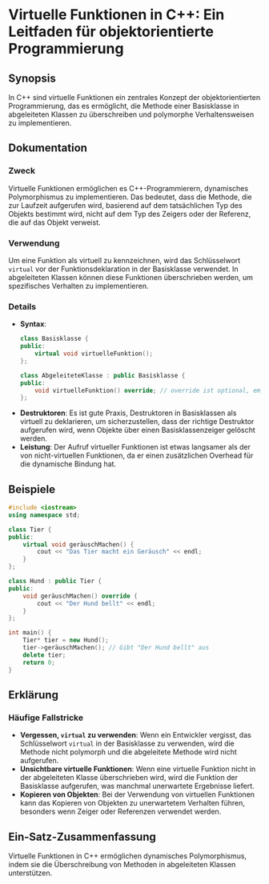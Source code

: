 <!--
Meta Description: # Virtuelle Funktionen in C++: Ein Leitfaden für objektorientierte Programmierung ## Synopsis In C++ sind virtuelle Funktionen ein zentrales Konzept d...
Meta Keywords: der, funktionen, die, wird, das
-->

# Virtuelle Funktionen in C++: Ein Leitfaden für objektorientierte Programmierung

## Synopsis
In C++ sind virtuelle Funktionen ein zentrales Konzept der objektorientierten Programmierung, das es ermöglicht, die Methode einer Basisklasse in abgeleiteten Klassen zu überschreiben und polymorphe Verhaltensweisen zu implementieren.

## Dokumentation
### Zweck
Virtuelle Funktionen ermöglichen es C++-Programmierern, dynamisches Polymorphismus zu implementieren. Das bedeutet, dass die Methode, die zur Laufzeit aufgerufen wird, basierend auf dem tatsächlichen Typ des Objekts bestimmt wird, nicht auf dem Typ des Zeigers oder der Referenz, die auf das Objekt verweist.

### Verwendung
Um eine Funktion als virtuell zu kennzeichnen, wird das Schlüsselwort `virtual` vor der Funktionsdeklaration in der Basisklasse verwendet. In abgeleiteten Klassen können diese Funktionen überschrieben werden, um spezifisches Verhalten zu implementieren.

### Details
- **Syntax**: 
  ```cpp
  class Basisklasse {
  public:
      virtual void virtuelleFunktion();
  };
  
  class AbgeleiteteKlasse : public Basisklasse {
  public:
      void virtuelleFunktion() override; // override ist optional, empfiehlt sich aber
  };
  ```
- **Destruktoren**: Es ist gute Praxis, Destruktoren in Basisklassen als virtuell zu deklarieren, um sicherzustellen, dass der richtige Destruktor aufgerufen wird, wenn Objekte über einen Basisklassenzeiger gelöscht werden.
- **Leistung**: Der Aufruf virtueller Funktionen ist etwas langsamer als der von nicht-virtuellen Funktionen, da er einen zusätzlichen Overhead für die dynamische Bindung hat.

## Beispiele
```cpp
#include <iostream>
using namespace std;

class Tier {
public:
    virtual void geräuschMachen() {
        cout << "Das Tier macht ein Geräusch" << endl;
    }
};

class Hund : public Tier {
public:
    void geräuschMachen() override {
        cout << "Der Hund bellt" << endl;
    }
};

int main() {
    Tier* tier = new Hund();
    tier->geräuschMachen(); // Gibt "Der Hund bellt" aus
    delete tier;
    return 0;
}
```

## Erklärung
### Häufige Fallstricke
- **Vergessen, `virtual` zu verwenden**: Wenn ein Entwickler vergisst, das Schlüsselwort `virtual` in der Basisklasse zu verwenden, wird die Methode nicht polymorph und die abgeleitete Methode wird nicht aufgerufen.
- **Unsichtbare virtuelle Funktionen**: Wenn eine virtuelle Funktion nicht in der abgeleiteten Klasse überschrieben wird, wird die Funktion der Basisklasse aufgerufen, was manchmal unerwartete Ergebnisse liefert.
- **Kopieren von Objekten**: Bei der Verwendung von virtuellen Funktionen kann das Kopieren von Objekten zu unerwartetem Verhalten führen, besonders wenn Zeiger oder Referenzen verwendet werden.

## Ein-Satz-Zusammenfassung
Virtuelle Funktionen in C++ ermöglichen dynamisches Polymorphismus, indem sie die Überschreibung von Methoden in abgeleiteten Klassen unterstützen.